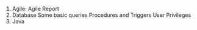 1. Agile:
     Agile Report
2. Database
     Some basic queries
     Procedures and Triggers
     User Privileges
3. Java
     
